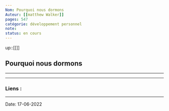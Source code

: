 ```yaml
---
Nom: Pourquoi nous dormons
Auteur: [[matthew Walker]]
pages: 547
catégorie: développement personnel 
note:
status: en cours
---
```


up::[[]]

## Pourquoi nous dormons

---




---
### Liens :

---

Date: 17-06-2022